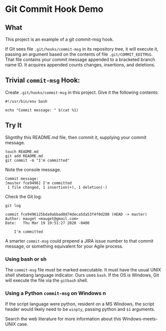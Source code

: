 # Git Commit Hook Demo

## What
This project is an example of a git commit-msg hook.

If Git sees file `.git/hooks/commit-msg` in its repository tree,
it will execute it, passing an argument based on the contents
of file `.git/COMMIT_EDITMSG`. That file contains your commit
message appended to a bracketed branch name ID. It acquires appended 
counts changes, insertions, and deletions.

## Trivial `commit-msg` Hook:
 
Create  `.git/hooks/commit-msg` in this project. Give it the
following contents:

```shell script
#!/usr/bin/env bash

echo "Commit message: " $(cat %1)
```

## Try It

Sligntlhy this README.md file, then commit it, supplying your commit message.
  
```shell script
touch README.md
git add README.md
git commit -m "I'm committed"
```

Note the console message.

```text
Commit message: 
[master fce9496] I'm committed
 1 file changed, 1 insertion(+), 1 deletion(-)
```

Check the Git log:

```shell script
git log

commit fce9496125bda9abbad8d74deca5da53f4f0d288 (HEAD -> master)
Author: mauget <mauget@gmail.com>
Date:   Thu Mar 19 19:51:27 2020 -0400

    I'm committed
```

A smarter `commit-msg` could prepend a JIRA issue number to 
that commit message, or something equivalent for your Agile process.

### Using bash or sh
The `commit-msg` file must be marked executable. It must have the
usual UNIX shell shebang language indicator. Ours uses `bash`.
If the OS is Windows, Git will execute the file via the `gitbash`
shell. 

### Using a Python `commit-msg` on Windows n
If the script language were python, resident on a MS Windows, the 
script header would likely need to be `winpty`, passing python 
and `$1` arguments.

Search the web literature for more information about this 
Windows-meets-UNIX case.


